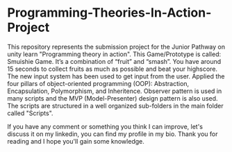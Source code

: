 # Programming-Theories-In-Action-Project
This repository represents the submission project for the Junior Pathway on unity learn "Programming theory in action".
This Game/Prototype is called: Smuishie Game. It’s a combination of “fruit” and “smash”. You have around 15 seconds to collect fruits as much as possible and beat your highscore. The new input system has been used to get input from the user.
Applied the four pillars of object-oriented programming (OOP): Abstraction, Encapsulation, Polymorphism, and Inheritence. Observer pattern is used in many scripts and the MVP (Model-Presenter) design pattern is also used.
The scripts are structured in a well organized sub-folders in the main folder called "Scripts".

If you have any comment or something you think I can improve, let's discuss it on my linkedin, you can find my profile in my bio.
Thank you for reading and I hope you'll gain some knowledge.
